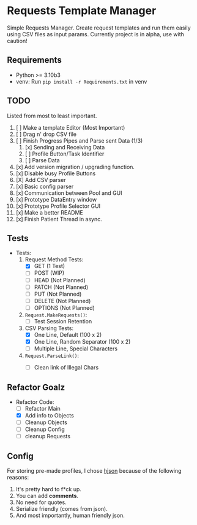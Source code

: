 # Requests Template Manager

Simple Requests Manager.
Create request templates and run them easily using CSV files as input params.
Currently project is in alpha, use with caution!

## Requirements

- Python >= 3.10b3
- venv: Run ``` pip install -r Requirements.txt ``` in venv

## TODO

Listed from most to least important.

1. [ ] Make a template Editor (Most Important)
2. [ ] Drag n' drop CSV file
3. [ ] Finish Progress Pipes and Parse sent Data (1/3)
   1. [x] Sending and Receiving Data
   2. [ ] Profile Button/Task Identifier
   3. [ ] Parse Data
4. [x] Add version migration / upgrading function.
5. [x] Disable busy Profile Buttons
6. [X] Add CSV parser
7. [x] Basic config parser
8. [x] Communication between Pool and GUI
9. [x] Prototype DataEntry window
10. [x] Prototype Profile Selector GUI
11. [x] Make a better README
12. [x] Finish Patient Thread in async.

## Tests

- Tests:
   1. Request Method Tests:
        - [X] GET       (1 Test)
        - [ ] POST      (WIP)
        - [ ] HEAD      (Not Planned)
        - [ ] PATCH     (Not Planned)
        - [ ] PUT       (Not Planned)
        - [ ] DELETE    (Not Planned)
        - [ ] OPTIONS   (Not Planned)
   2. ```Request.MakeRequests()```:
        - [ ] Test Session Retention
   3. CSV Parsing Tests:
        - [x] One Line, Default             (100 x 2)
        - [x] One Line, Random Separator    (100 x 2)
        - [ ] Multiple Line, Special Characters
   4. ```Request.ParseLink()```:
      - [ ] Clean link of Illegal Chars


## Refactor Goalz

- Refactor Code:
  - [ ] Refactor Main
  - [x] Add info to Objects
  - [ ] Cleanup Objects
  - [ ] Cleanup Config
  - [ ] cleanup Requests

## Config

For storing pre-made profiles, I chose [hjson](https://hjson.github.io) because of the following reasons:

1. It's pretty hard to f*ck up.
2. You can add **comments**.
3. No need for quotes.
4. Serialize friendly (comes from json).
5. And most importantly, human friendly json.